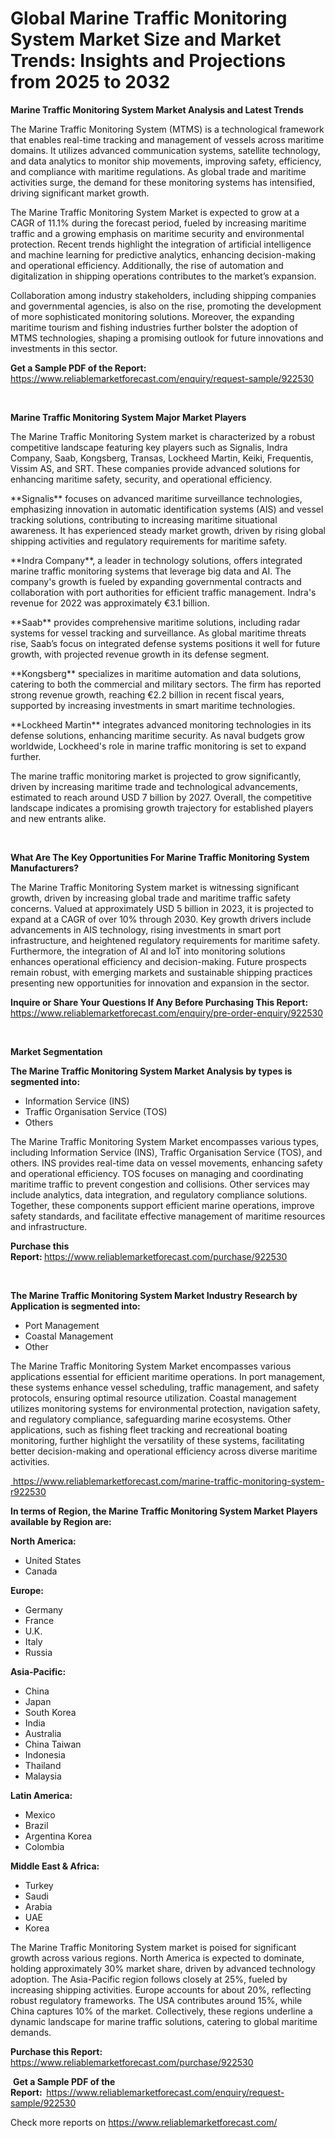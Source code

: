 <p><h1>Global Marine Traffic Monitoring System Market Size and Market Trends: Insights and Projections from 2025 to 2032</h1></p><p><strong>Marine Traffic Monitoring System Market Analysis and Latest Trends</strong></p>
<p><p>The Marine Traffic Monitoring System (MTMS) is a technological framework that enables real-time tracking and management of vessels across maritime domains. It utilizes advanced communication systems, satellite technology, and data analytics to monitor ship movements, improving safety, efficiency, and compliance with maritime regulations. As global trade and maritime activities surge, the demand for these monitoring systems has intensified, driving significant market growth.</p><p>The Marine Traffic Monitoring System Market is expected to grow at a CAGR of 11.1% during the forecast period, fueled by increasing maritime traffic and a growing emphasis on maritime security and environmental protection. Recent trends highlight the integration of artificial intelligence and machine learning for predictive analytics, enhancing decision-making and operational efficiency. Additionally, the rise of automation and digitalization in shipping operations contributes to the market’s expansion. </p><p>Collaboration among industry stakeholders, including shipping companies and governmental agencies, is also on the rise, promoting the development of more sophisticated monitoring solutions. Moreover, the expanding maritime tourism and fishing industries further bolster the adoption of MTMS technologies, shaping a promising outlook for future innovations and investments in this sector.</p></p>
<p><strong>Get a Sample PDF of the Report:&nbsp;</strong> <a href="https://www.reliablemarketforecast.com/enquiry/request-sample/922530?utm_campaign=2288&utm_medium=2&utm_source=Github&utm_content=ia&utm_term=07032025&utm_id=marine-traffic-monitoring-system">https://www.reliablemarketforecast.com/enquiry/request-sample/922530</a></p>
<p>&nbsp;</p>
<p><strong>Marine Traffic Monitoring System Major Market Players</strong></p>
<p><p>The Marine Traffic Monitoring System market is characterized by a robust competitive landscape featuring key players such as Signalis, Indra Company, Saab, Kongsberg, Transas, Lockheed Martin, Keiki, Frequentis, Vissim AS, and SRT. These companies provide advanced solutions for enhancing maritime safety, security, and operational efficiency.</p><p>**Signalis** focuses on advanced maritime surveillance technologies, emphasizing innovation in automatic identification systems (AIS) and vessel tracking solutions, contributing to increasing maritime situational awareness. It has experienced steady market growth, driven by rising global shipping activities and regulatory requirements for maritime safety.</p><p>**Indra Company**, a leader in technology solutions, offers integrated marine traffic monitoring systems that leverage big data and AI. The company's growth is fueled by expanding governmental contracts and collaboration with port authorities for efficient traffic management. Indra's revenue for 2022 was approximately €3.1 billion.</p><p>**Saab** provides comprehensive maritime solutions, including radar systems for vessel tracking and surveillance. As global maritime threats rise, Saab’s focus on integrated defense systems positions it well for future growth, with projected revenue growth in its defense segment.</p><p>**Kongsberg** specializes in maritime automation and data solutions, catering to both the commercial and military sectors. The firm has reported strong revenue growth, reaching €2.2 billion in recent fiscal years, supported by increasing investments in smart maritime technologies.</p><p>**Lockheed Martin** integrates advanced monitoring technologies in its defense solutions, enhancing maritime security. As naval budgets grow worldwide, Lockheed's role in marine traffic monitoring is set to expand further.</p><p>The marine traffic monitoring market is projected to grow significantly, driven by increasing maritime trade and technological advancements, estimated to reach around USD 7 billion by 2027. Overall, the competitive landscape indicates a promising growth trajectory for established players and new entrants alike.</p></p>
<p>&nbsp;</p>
<p><strong>What Are The Key Opportunities For Marine Traffic Monitoring System Manufacturers?</strong></p>
<p><p>The Marine Traffic Monitoring System market is witnessing significant growth, driven by increasing global trade and maritime traffic safety concerns. Valued at approximately USD 5 billion in 2023, it is projected to expand at a CAGR of over 10% through 2030. Key growth drivers include advancements in AIS technology, rising investments in smart port infrastructure, and heightened regulatory requirements for maritime safety. Furthermore, the integration of AI and IoT into monitoring solutions enhances operational efficiency and decision-making. Future prospects remain robust, with emerging markets and sustainable shipping practices presenting new opportunities for innovation and expansion in the sector.</p></p>
<p><strong>Inquire or Share Your Questions If Any Before Purchasing This Report:</strong> <a href="https://www.reliablemarketforecast.com/enquiry/pre-order-enquiry/922530?utm_campaign=2288&utm_medium=2&utm_source=Github&utm_content=ia&utm_term=07032025&utm_id=marine-traffic-monitoring-system">https://www.reliablemarketforecast.com/enquiry/pre-order-enquiry/922530</a></p>
<p>&nbsp;</p>
<p><strong>Market Segmentation</strong></p>
<p><strong>The Marine Traffic Monitoring System Market Analysis by types is segmented into:</strong></p>
<p><ul><li>Information Service (INS)</li><li>Traffic Organisation Service (TOS)</li><li>Others</li></ul></p>
<p><p>The Marine Traffic Monitoring System Market encompasses various types, including Information Service (INS), Traffic Organisation Service (TOS), and others. INS provides real-time data on vessel movements, enhancing safety and operational efficiency. TOS focuses on managing and coordinating maritime traffic to prevent congestion and collisions. Other services may include analytics, data integration, and regulatory compliance solutions. Together, these components support efficient marine operations, improve safety standards, and facilitate effective management of maritime resources and infrastructure.</p></p>
<p><strong>Purchase this Report:&nbsp;</strong><a href="https://www.reliablemarketforecast.com/purchase/922530?utm_campaign=2288&utm_medium=2&utm_source=Github&utm_content=ia&utm_term=07032025&utm_id=marine-traffic-monitoring-system">https://www.reliablemarketforecast.com/purchase/922530</a></p>
<p>&nbsp;</p>
<p><strong>The Marine Traffic Monitoring System Market Industry Research by Application is segmented into:</strong></p>
<p><ul><li>Port Management</li><li>Coastal Management</li><li>Other</li></ul></p>
<p><p>The Marine Traffic Monitoring System Market encompasses various applications essential for efficient maritime operations. In port management, these systems enhance vessel scheduling, traffic management, and safety protocols, ensuring optimal resource utilization. Coastal management utilizes monitoring systems for environmental protection, navigation safety, and regulatory compliance, safeguarding marine ecosystems. Other applications, such as fishing fleet tracking and recreational boating monitoring, further highlight the versatility of these systems, facilitating better decision-making and operational efficiency across diverse maritime activities.</p></p>
<p><a href="https://www.reliablemarketforecast.com/marine-traffic-monitoring-system-r922530?utm_campaign=2288&utm_medium=2&utm_source=Github&utm_content=ia&utm_term=07032025&utm_id=marine-traffic-monitoring-system">&nbsp;https://www.reliablemarketforecast.com/marine-traffic-monitoring-system-r922530</a></p>
<p><strong>In terms of Region, the Marine Traffic Monitoring System Market Players available by Region are:</strong></p>
<p>
    <p> <strong> North America: </strong>
        <ul>
            <li>United States</li>
            <li>Canada</li>
        </ul>
        </p> 
    <p> <strong> Europe: </strong>
        <ul>
            <li>Germany</li>
            <li>France</li>
            <li>U.K.</li>
            <li>Italy</li>
            <li>Russia</li>
        </ul>
        </p> 
    <p> <strong> Asia-Pacific: </strong>
        <ul>
            <li>China</li>
            <li>Japan</li>
            <li>South Korea</li>
            <li>India</li>
            <li>Australia</li>
            <li>China Taiwan</li>
            <li>Indonesia</li>
            <li>Thailand</li>
            <li>Malaysia</li>
        </ul>
        </p> 
    <p> <strong> Latin America: </strong>
        <ul>
            <li>Mexico</li>
            <li>Brazil</li>
            <li>Argentina Korea</li>
            <li>Colombia</li>
        </ul>
        </p> 
    <p> <strong> Middle East & Africa: </strong>
        <ul>
            <li>Turkey</li>
            <li>Saudi</li>
            <li>Arabia</li>
            <li>UAE</li>
            <li>Korea</li>
        </ul>
    </p>
    </p>
<p><p>The Marine Traffic Monitoring System market is poised for significant growth across various regions. North America is expected to dominate, holding approximately 30% market share, driven by advanced technology adoption. The Asia-Pacific region follows closely at 25%, fueled by increasing shipping activities. Europe accounts for about 20%, reflecting robust regulatory frameworks. The USA contributes around 15%, while China captures 10% of the market. Collectively, these regions underline a dynamic landscape for marine traffic solutions, catering to global maritime demands.</p></p>
<p><strong>Purchase this Report: </strong><a href="https://www.reliablemarketforecast.com/purchase/922530?utm_campaign=2288&utm_medium=2&utm_source=Github&utm_content=ia&utm_term=07032025&utm_id=marine-traffic-monitoring-system">https://www.reliablemarketforecast.com/purchase/922530</a></p>
<p>&nbsp;<strong>Get a Sample PDF of the Report:&nbsp;&nbsp;</strong><a href="https://www.reliablemarketforecast.com/enquiry/request-sample/922530?utm_campaign=2288&utm_medium=2&utm_source=Github&utm_content=ia&utm_term=07032025&utm_id=marine-traffic-monitoring-system">https://www.reliablemarketforecast.com/enquiry/request-sample/922530</a></p>
<p><strong></strong></p>
<p>Check more reports on <a href="https://www.reliablemarketforecast.com/?utm_campaign=2288&utm_medium=2&utm_source=Github&utm_content=ia&utm_term=07032025&utm_id=marine-traffic-monitoring-system">https://www.reliablemarketforecast.com/</a></p>